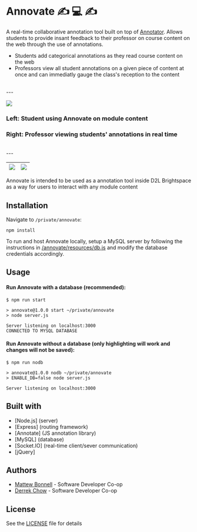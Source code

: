 # Annovate ✍️ 💻 ✍️
A real-time collaborative annotation tool built on top of [Annotator](http://annotatorjs.org/). Allows students to provide insant feedback to their professor on course content on the web through the use of annotations.

  - Students add categorical annotations as they read course content on the web
  - Professors view all student annotations on a given piece of content at once and can immediatly gauge the class's reception to the content

<br/>
---
<br/>

![](/annovate/demo/comporg_video.gif)
### Left: Student using Annovate on module content
### Right: Professor viewing students' annotations in real time

<br/>
---
<br/>

![](/annovate/demo/tree(prof).png)  |  ![](/annovate/demo/problem_set(prof).png)
:----------------------------------:|:-------------------------:
Annovate is intended to be used as a annotation tool inside D2L Brightspace as a way for users to interact with any module content

## Installation
Navigate to `/private/annovate`:
```
npm install
```
To run and host Annovate locally, setup a MySQL server by following the instructions in [/annovate/resources/db.js](/annovate/resources/db.js) and modify the database credentials accordingly.

## Usage
#### Run Annovate with a database (recommended):
```
$ npm run start

> annovate@1.0.0 start ~/private/annovate
> node server.js

Server listening on localhost:3000
CONNECTED TO MYSQL DATABASE
```

#### Run Annovate without a database (only highlighting will work and changes will not be saved):
```
$ npm run nodb

> annovate@1.0.0 nodb ~/private/annovate
> ENABLE_DB=false node server.js

Server listening on localhost:3000
```

## Built with
* [Node.js] (server)
* [Express] (routing framework)
* [Annotate] (JS annotation library)
* [MySQL] (database)
* [Socket.IO] (real-time client/sever communication)
* [jQuery]

## Authors
* [Mattew Bonnell](https://github.com/mattbonnell) - Software Developer Co-op
* [Derrek Chow](https://github.com/derrekchow) - Software Developer Co-op

## License
See the [LICENSE](/annovate/LICENSE) file for details
